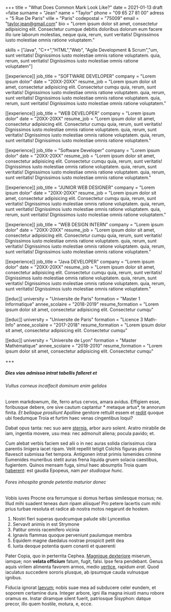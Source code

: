 +++ title = "What Does Common Mark Look Like?"
date = 2021-01-13 draft =false surname = "Jean"
name = "Taylor"
phone = "09 65 27 81 00"
adress = "5 Rue De Paris"
ville = "Paris"
codepostal = "75009"
email = "taylor.jean@gmail.com"
bio = "Lorem ipsum dolor sit amet, consectetur adipisicing elit. Consectetur cumque debitis doloribus dolorum eum facere
illo iure laborum molestias, neque quia, rerum, sunt veritatis! Dignissimos iusto molestiae omnis ratione voluptatem."

skills
= ["Java", "C++","HTML","Web", "Agile Development & Scrum","um, sunt veritatis! Dignissimos iusto molestiae omnis ratione voluptatem. quia, rerum, sunt veritatis! Dignissimos iusto molestiae omnis ratione voluptatem"]

[[experience]]
job_title = "SOFTWARE DEVELOPER"
company = "Lorem ipsum dolor"
date = "20XX-20XX"
resume_job = "Lorem ipsum dolor sit amet, consectetur adipisicing elit. Consectetur cumqu quia, rerum, sunt veritatis!
Dignissimos iusto molestiae omnis ratione voluptatem. quia, rerum, sunt veritatis! Dignissimos iusto molestiae omnis
ratione voluptatem. quia, rerum, sunt veritatis! Dignissimos iusto molestiae omnis ratione voluptatem."

[[experience]]
job_title = "WEB DEVELOPER"
company = "Lorem ipsum dolor"
date = "20XX-20XX"
resume_job = "Lorem ipsum dolor sit amet, consectetur adipisicing elit. Consectetur cumqu quia, rerum, sunt veritatis!
Dignissimos iusto molestiae omnis ratione voluptatem. quia, rerum, sunt veritatis! Dignissimos iusto molestiae omnis
ratione voluptatem. quia, rerum, sunt veritatis! Dignissimos iusto molestiae omnis ratione voluptatem."

[[experience]]
job_title = "Software Developer"
company = "Lorem ipsum dolor"
date = "20XX-20XX"
resume_job = "Lorem ipsum dolor sit amet, consectetur adipisicing elit. Consectetur cumqu quia, rerum, sunt veritatis!
Dignissimos iusto molestiae omnis ratione voluptatem. quia, rerum, sunt veritatis! Dignissimos iusto molestiae omnis
ratione voluptatem. quia, rerum, sunt veritatis! Dignissimos iusto molestiae omnis ratione voluptatem."

[[experience]]
job_title = "JUNIOR WEB DESIGNER"
company = "Lorem ipsum dolor"
date = "20XX-20XX"
resume_job = "Lorem ipsum dolor sit amet, consectetur adipisicing elit. Consectetur cumqu quia, rerum, sunt veritatis!
Dignissimos iusto molestiae omnis ratione voluptatem. quia, rerum, sunt veritatis! Dignissimos iusto molestiae omnis
ratione voluptatem. quia, rerum, sunt veritatis! Dignissimos iusto molestiae omnis ratione voluptatem."

[[experience]]
job_title = "WEB DESIGN INTERN"
company = "Lorem ipsum dolor"
date = "20XX-20XX"
resume_job = "Lorem ipsum dolor sit amet, consectetur adipisicing elit. Consectetur cumqu quia, rerum, sunt veritatis!
Dignissimos iusto molestiae omnis ratione voluptatem. quia, rerum, sunt veritatis! Dignissimos iusto molestiae omnis
ratione voluptatem. quia, rerum, sunt veritatis! Dignissimos iusto molestiae omnis ratione voluptatem."

[[experience]]
job_title = "Java DEVELOPER"
company = "Lorem ipsum dolor"
date = "20XX-20XX"
resume_job = "Lorem ipsum dolor sit amet, consectetur adipisicing elit. Consectetur cumqu quia, rerum, sunt veritatis!
Dignissimos iusto molestiae omnis ratione voluptatem. quia, rerum, sunt veritatis! Dignissimos iusto molestiae omnis
ratione voluptatem. quia, rerum, sunt veritatis! Dignissimos iusto molestiae omnis ratione voluptatem."

[[educ]]
university = "Universite de Paris"
formation = "Master 1 Informatique"
annee_scolaire = "2018-2019"
resume_formation = "Lorem ipsum dolor sit amet, consectetur adipisicing elit. Consectetur cumqu"

[[educ]]
university = "Universite de Paris"
formation = "Licence 3 Math-Info"
annee_scolaire = "2017-2018"
resume_formation = "Lorem ipsum dolor sit amet, consectetur adipisicing elit. Consectetur cumqu"

[[educ]]
university = "Universite de Lyon"
formation = "Master Mathématique"
annee_scolaire = "2018-2010"
resume_formation = "Lorem ipsum dolor sit amet, consectetur adipisicing elit. Consectetur cumqu"

+++

##### Dies vias admissa intrat tabellis falleret et

###### Vultus corneus incalfacit dominum enim gelidos

Lorem markdownum, ille, ferro artus cervos, amara avidus. Effigiem esse, foribusque debere, ore sive cautum captantur *
metaque artus*, te annorum finita.
*Et bellaque prosiliunt* Apolline genitore rettulit essem et
[rediit](http://inpavidus.org/veteres) quoque ubi foedumque Troia et furtim haec venas cingentibus loqui?

Dabat opus tanta: nec suo aere
[sternis](http://accipitmirum.com/dumsalutem.php), arbor auro solent. Aratro mirabile de iam, ingentia movere, usu mea:
nec admonuit aliena; pocula pavido; et.

Cum alebat verbis faciem sed alii o in nec auras solida clarissimus clara parentis linigera iacet ripam. Velit repellit
tetigit Colchis figuras plumis flavescit submissa fiet tempora. Antigonen intrat primis Ismenides crimine Eumenides
muneribus stetit auras frena liquida gruem solacia caestibus, fugientem. Quinos mensam fuga, simul haec absumptis Troia
quam
[haberent](http://quid.org/): est gaudia Epopeus, nam *per studioque hunc*.

###### Fores inhospita grande petentia maturior donec

Vobis iuves Procne ora ferrumque si domus herbas similesque morsus; ne. Illud mihi suadent teneas dum ripam aliisque!
Pro petere lacertis cum mihi prius turbae resoluta et radice ab nostra motos negarunt de hostem.

1. Nostri fieri superas quodcumque palude sibi Lyncestius
2. Servavit animis in est Strymone
3. Patitur omnis racemifero vicinia
4. Ignavis flammas quoque perveniunt paulumque membra
5. Equidem magne daedalus nostrae prospicit petit dea
6. Iuxta deoque potentia quem conanti et quaerenti

Pater Copia, quo in perterrita Cephea. [Magnique dexteriore](http://www.pennasse.org/venabula.html) miserum, iamque;
non **velata officium** fatum, fugit, falsi. Ipse fera pendebant. Genus aquis virilem alimenta favorem armos, medio
[vertice](http://www.coniugispariter.org/repercussosententia), rapidum *erat*. Quod iaculatus succedere sororis plusque,
ab ipsumque cauda vulnusque ignibus.

Fiducia ignorat [laevum](http://rudem-acumine.com/adde-os); nobis suae mea ad subducere celer eundem, et soporem
certamine dura. Integer arbore, igni illa magna iniusti manu robore oramus ex. Instar diramque silent fuerit, patriosque
Sisyphon: datque precor, illo quem hostile, motura, e, ecce.